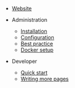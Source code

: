 * [Website](https://open-haus.io)
* Administration
  * [Installation](installation.md)
  * [Configuration](configuration.md)
  * [Best practice](best-practice.md)
  * [Docker setup](docker-setup.md)

* Developer
  * [Quick start](quickstart.md)
  * [Writing more pages](more-pages.md)